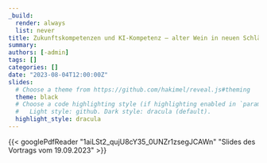 ```yaml
---
_build:
  render: always
  list: never
title: Zukunftskompetenzen und KI-Kompetenz – alter Wein in neuen Schläuchen? Eine kritische Analyse
summary:
authors: [-admin]
tags: []
categories: []
date: "2023-08-04T12:00:00Z"
slides:
  # Choose a theme from https://github.com/hakimel/reveal.js#theming
  theme: black
  # Choose a code highlighting style (if highlighting enabled in `params.toml`)
  #   Light style: github. Dark style: dracula (default).
  highlight_style: dracula
---
```




{{< googlePdfReader "1aiLSt2_qujU8cY35_0UNZr1zsegJCAWn" "Slides des Vortrags vom 19.09.2023" >}}

